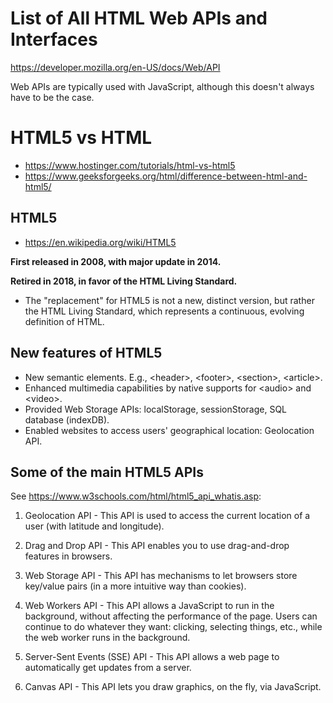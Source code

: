 # List of All HTML Web APIs and Interfaces

https://developer.mozilla.org/en-US/docs/Web/API

Web APIs are typically used with JavaScript, although this doesn't always have to be the case.


# HTML5 vs HTML

- https://www.hostinger.com/tutorials/html-vs-html5
- https://www.geeksforgeeks.org/html/difference-between-html-and-html5/

## HTML5

- https://en.wikipedia.org/wiki/HTML5

**First released in 2008, with major update in 2014.**

**Retired in 2018, in favor of the HTML Living Standard.** 

- The "replacement" for HTML5 is not a new, distinct version, but rather the HTML Living Standard, which represents a continuous, evolving definition of HTML.

## New features of HTML5

- New semantic elements. E.g., \<header>, \<footer>, \<section>, \<article>.
- Enhanced multimedia capabilities by native supports for \<audio> and \<video>.
- Provided Web Storage APIs: localStorage, sessionStorage, SQL database (indexDB).
- Enabled websites to access users' geographical location: Geolocation API.

## Some of the main HTML5 APIs 

See https://www.w3schools.com/html/html5_api_whatis.asp:

1. Geolocation API - This API is used to access the current location of a user (with latitude and longitude).

2. Drag and Drop API - This API enables you to use drag-and-drop features in browsers.

3. Web Storage API - This API has mechanisms to let browsers store key/value pairs (in a more intuitive way than cookies).

4. Web Workers API - This API allows a JavaScript to run in the background, without affecting the performance of the page. Users can continue to do whatever they want: clicking, selecting things, etc., while the web worker runs in the background.

5. Server-Sent Events (SSE) API - This API allows a web page to automatically get updates from a server.

6. Canvas API - This API lets you draw graphics, on the fly, via JavaScript.
